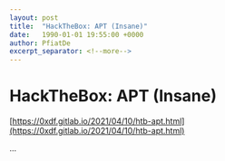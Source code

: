 ```yaml
---
layout: post
title:  "HackTheBox: APT (Insane)"
date:   1990-01-01 19:55:00 +0000
author: PfiatDe
excerpt_separator: <!--more-->
---
```


# HackTheBox: APT (Insane)
[https://0xdf.gitlab.io/2021/04/10/htb-apt.html](https://0xdf.gitlab.io/2021/04/10/htb-apt.html)

...
<!--more-->
